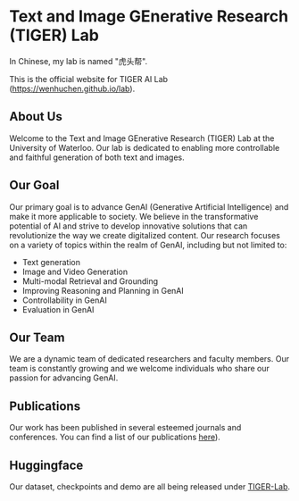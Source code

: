 # Text and Image GEnerative Research (TIGER) Lab

In Chinese, my lab is named "虎头帮".

This is the official website for TIGER AI Lab (https://wenhuchen.github.io/lab). 

## About Us  
Welcome to the Text and Image GEnerative Research (TIGER) Lab at the University of Waterloo. Our lab is dedicated to enabling more controllable and faithful generation of both text and images.   
  
## Our Goal  
Our primary goal is to advance GenAI (Generative Artificial Intelligence) and make it more applicable to society. We believe in the transformative potential of AI and strive to develop innovative solutions that can revolutionize the way we create digitalized content. Our research focuses on a variety of topics within the realm of GenAI, including but not limited to:    
* Text generation
* Image and Video Generation
* Multi-modal Retrieval and Grounding
* Improving Reasoning and Planning in GenAI
* Controllability in GenAI
* Evaluation in GenAI
  
## Our Team  
We are a dynamic team of dedicated researchers and faculty members. Our team is constantly growing and we welcome individuals who share our passion for advancing GenAI.
  
## Publications  
Our work has been published in several esteemed journals and conferences. You can find a list of our publications [here](https://wenhuchen.github.io/publication.html)).  

## Huggingface
Our dataset, checkpoints and demo are all being released under [TIGER-Lab](https://huggingface.co/TIGER-Lab).
